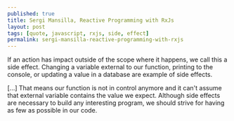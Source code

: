 ```yaml
---
published: true
title: Sergi Mansilla, Reactive Programming with RxJs
layout: post
tags: [quote, javascript, rxjs, side, effect]
permalink: sergi-mansilla-reactive-programming-with-rxjs
---
```

If an action has impact outside of the scope where it happens, we call this a side effect. Changing a variable external to our function, printing to the console, or updating a value in a database are example of side effects.

[...] That means our function is not in control anymore and it can't assume that external variable contains the value we expect. Although side effects are necessary to build any interesting program, we should strive for having as few as possible in our code.
